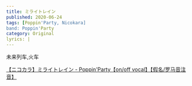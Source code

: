 ```yaml
---
title: ミライトレイン
published: 2020-06-24
tags: [Poppin'Party, Nicokara]
band: Poppin'Party
category: Original
lyrics: |
---
```

未来列车,火车

<summary>
    <a href="https://www.bilibili.com/video/BV1P2WrziEep/">
        【ニコカラ】ミライトレイン - Poppin'Party【on/off vocal】【假名/罗马音注音】
    </a>
</summary>

